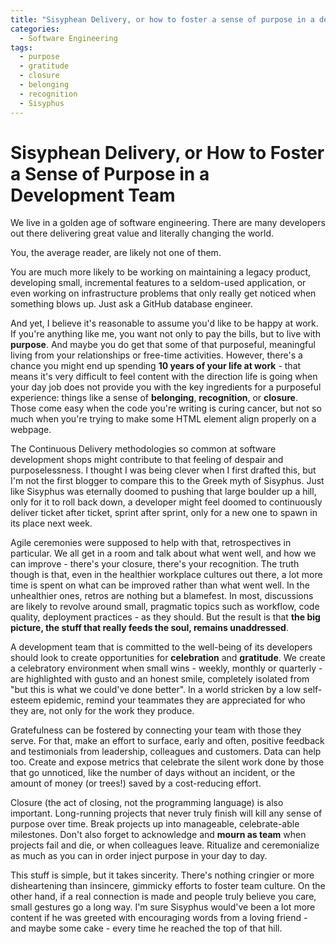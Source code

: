 ```yaml
---
title: "Sisyphean Delivery, or how to foster a sense of purpose in a development team"
categories:
  - Software Engineering
tags:
  - purpose
  - gratitude
  - closure
  - belonging
  - recognition
  - Sisyphus
---
```

# Sisyphean Delivery, or How to Foster a Sense of Purpose in a Development Team
We live in a golden age of software engineering. There are many developers out there delivering great value and literally changing the world.

You, the average reader, are likely not one of them.

You are much more likely to be working on maintaining a legacy product, developing small, incremental features to a seldom-used application, or even working on infrastructure problems that only really get noticed when something blows up. Just ask a GitHub database engineer.

And yet, I believe it's reasonable to assume you'd like to be happy at work. If you're anything like me, you want not only to pay the bills, but to live with **purpose**. And maybe you do get that some of that purposeful, meaningful living from your relationships or free-time activities. However, there's a chance you might end up spending **10 years of your life at work** - that means it's very difficult to feel content with the direction life is going when your day job does not provide you with the key ingredients for a purposeful experience: things like a sense of **belonging**, **recognition**, or **closure**. Those come easy when the code you're writing is curing cancer, but not so much when you're trying to make some HTML element align properly on a webpage.

The Continuous Delivery methodologies so common at software development shops might contribute to that feeling of despair and purposelessness. I thought I was being clever when I first drafted this, but I'm not the first blogger to compare this to the Greek myth of Sisyphus. Just like Sisyphus was eternally doomed to pushing that large boulder up a hill, only for it to roll back down, a developer might feel doomed to continuously deliver ticket after ticket, sprint after sprint, only for a new one to spawn in its place next week.

Agile ceremonies were supposed to help with that, retrospectives in particular. We all get in a room and talk about what went well, and how we can improve - there's your closure, there's your recognition. The truth though is that, even in the healthier workplace cultures out there, a lot more time is spent on what can be improved rather than what went well. In the unhealthier ones, retros are nothing but a blamefest. In most, discussions are likely to revolve around small, pragmatic topics such as workflow, code quality, deployment practices - as they should. But the result is that **the big picture, the stuff that really feeds the soul, remains unaddressed**.

A development team that is committed to the well-being of its developers should look to create opportunities for **celebration** and **gratitude**. We create a celebratory environment when small wins - weekly, monthly or quarterly - are highlighted with gusto and an honest smile, completely isolated from "but this is what we could've done better". In a world stricken by a low self-esteem epidemic, remind your teammates they are appreciated for who they are, not only for the work they produce. 

Gratefulness can be fostered by connecting your team with those they serve. For that, make an effort to surface, early and often, positive feedback and testimonials from leadership, colleagues and customers. Data can help too. Create and expose metrics that celebrate the silent work done by those that go unnoticed, like the number of days without an incident, or the amount of money (or trees!) saved by a cost-reducing effort.

Closure (the act of closing, not the programming language) is also important. Long-running projects that never truly finish will kill any sense of purpose over time. Break projects up into manageable, celebrate-able milestones. Don't also forget to acknowledge and **mourn as team** when projects fail and die, or when colleagues leave. Ritualize and ceremonialize as much as you can in order inject purpose in your day to day.

This stuff is simple, but it takes sincerity. There's nothing cringier or more disheartening than insincere, gimmicky efforts to foster team culture. On the other hand, if a real connection is made and people truly believe you care, small gestures go a long way. I'm sure Sisyphus would've been a lot more content if he was greeted with encouraging words from a loving friend - and maybe some cake - every time he reached the top of that hill.